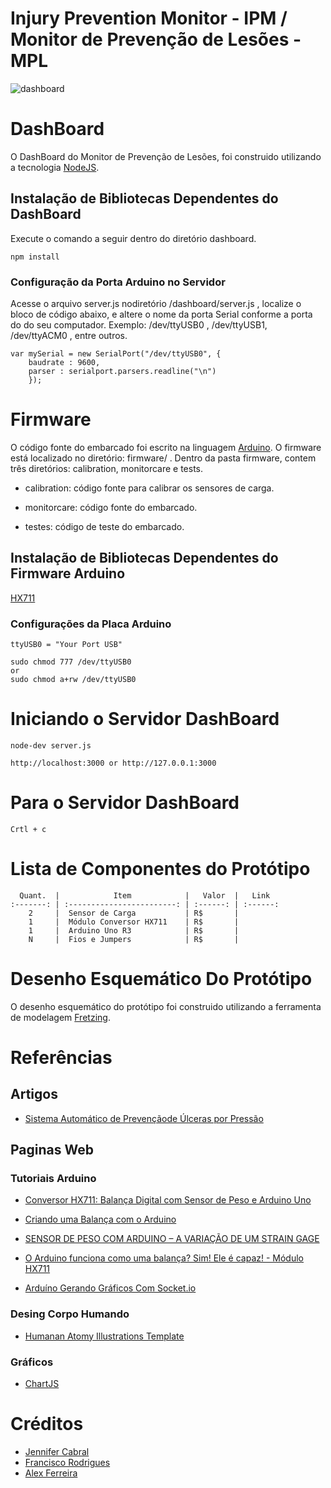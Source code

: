 # Injury Prevention Monitor - IPM / Monitor de Prevenção de Lesões - MPL

![dashboard](https://github.com/rodriguesfas/Injury-Prevention-Monitor/blob/master/user-guide/screenshot/dashboard.png)

# DashBoard

O DashBoard do Monitor de Prevenção de Lesões, foi construido utilizando a tecnologia [NodeJS](https://nodejs.org/en/). 

## Instalação de Bibliotecas Dependentes do DashBoard

Execute o comando a seguir dentro do diretório dashboard.
    
    npm install

### Configuração da Porta Arduino no Servidor

Acesse o arquivo server.js nodiretório /dashboard/server.js , localize o bloco de código abaixo, e altere o nome da porta Serial conforme a porta do do seu computador. Exemplo: /dev/ttyUSB0 , /dev/ttyUSB1, /dev/ttyACM0 , entre outros.

    var mySerial = new SerialPort("/dev/ttyUSB0", {
        baudrate : 9600,
        parser : serialport.parsers.readline("\n")
        });

# Firmware
O código fonte do embarcado foi escrito na linguagem [Arduino](https://arduino.cc).
O firmware está localizado no diretório: firmware/ .
Dentro da pasta firmware, contem três diretórios: calibration, monitorcare e tests.

- calibration: código fonte para calibrar os sensores de carga. 

- monitorcare: código fonte do embarcado.

- testes: código de teste do embarcado.

## Instalação de Bibliotecas Dependentes do Firmware Arduino   

[HX711](https://github.com/bogde/HX711)

### Configurações da Placa Arduino
    ttyUSB0 = "Your Port USB"

    sudo chmod 777 /dev/ttyUSB0
	or
    sudo chmod a+rw /dev/ttyUSB0

# Iniciando o Servidor DashBoard

    node-dev server.js

    http://localhost:3000 or http://127.0.0.1:3000

# Para o Servidor DashBoard

    Crtl + c

# Lista de Componentes do Protótipo

      Quant.  |            Item            |   Valor  |   Link 
    :-------: | :------------------------: | :------: | :------: 
        2     |  Sensor de Carga           | R$       | 
        1     |  Módulo Conversor HX711    | R$       |  
        1     |  Arduino Uno R3            | R$       |  
        N     |  Fios e Jumpers            | R$       |  

# Desenho Esquemático Do Protótipo

O desenho esquemático do protótipo foi construido utilizando a ferramenta de modelagem [Fretzing](https://fritzing.org/home/).

# Referências

## Artigos
- [Sistema Automático de Prevençãode Úlceras por Pressão](https://repositorio.uma.pt/handle/10400.13/75)

## Paginas Web

### Tutoriais Arduino
- [Conversor HX711: Balança Digital com Sensor de Peso e Arduino Uno](http://blog.baudaeletronica.com.br/conversor-hx711-para-balanca-eletronica/)

- [Criando uma Balança com o Arduino](https://www.robocore.net/tutoriais/celula-de-carga-hx711-com-arduino?fbclid=IwAR2aD6KqunSnPPSsosWZVWt0Pk9HB9HtG3jASjT7Ue2qxKIl7NotRoJ8ZkA)

- [SENSOR DE PESO COM ARDUINO – A VARIAÇÃO DE UM STRAIN GAGE](https://blog.usinainfo.com.br/sensor-de-peso-com-arduino-variacao-de-um-strain-gage/)


- [O Arduino funciona como uma balança? Sim! Ele é capaz! - Módulo HX711](https://www.youtube.com/watch?v=-qLfybfvsHw&feature=push-u-sub&attr_tag=cvjlzRGy3V1M0wxC%3A6)

- [Arduíno Gerando Gráficos Com Socket.io](http://clubedosgeeks.com.br/programacao/arduino-gerando-graficos-com-socket-io)

### Desing Corpo Humando
- [Humanan Atomy Illustrations Template](https://www.humananatomyillustrations.com/)

### Gráficos
- [ChartJS](https://www.chartjs.org/)

# Créditos

- [Jennifer Cabral](#)
- [Francisco Rodrigues](https://rodriguesfas.com.br)
- [Alex Ferreira](#)